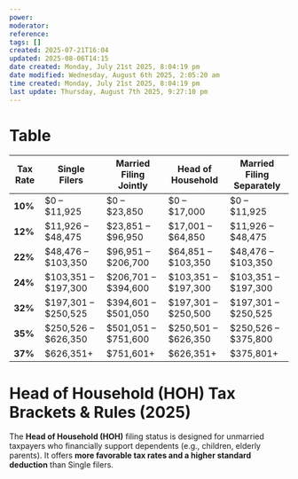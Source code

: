 ```yaml
---
power: 
moderator: 
reference: 
tags: []
created: 2025-07-21T16:04
updated: 2025-08-06T14:15
date created: Monday, July 21st 2025, 8:04:19 pm
date modified: Wednesday, August 6th 2025, 2:05:20 am
time created: Monday, July 21st 2025, 8:04:19 pm
last update: Thursday, August 7th 2025, 9:27:10 pm
---
```

# Table

| **Tax Rate** | **Single Filers**   | **Married Filing Jointly** | **Head of Household** | **Married Filing Separately** |
| ------------ | ------------------- | -------------------------- | --------------------- | ----------------------------- |
| **10%**      | $0 – $11,925        | $0 – $23,850               | $0 – $17,000          | $0 – $11,925                  |
| **12%**      | $11,926 – $48,475   | $23,851 – $96,950          | $17,001 – $64,850     | $11,926 – $48,475             |
| **22%**      | $48,476 – $103,350  | $96,951 – $206,700         | $64,851 – $103,350    | $48,476 – $103,350            |
| **24%**      | $103,351 – $197,300 | $206,701 – $394,600        | $103,351 – $197,300   | $103,351 – $197,300           |
| **32%**      | $197,301 – $250,525 | $394,601 – $501,050        | $197,301 – $250,500   | $197,301 – $250,525           |
| **35%**      | $250,526 – $626,350 | $501,051 – $751,600        | $250,501 – $626,350   | $250,526 – $375,800           |
| **37%**      | $626,351+           | $751,601+                  | $626,351+             | $375,801+                     |

# **Head of Household (HOH) Tax Brackets & Rules (2025)**

The **Head of Household (HOH)** filing status is designed for unmarried taxpayers who financially support dependents (e.g., children, elderly parents). It offers **more favorable tax rates and a higher standard deduction** than Single filers.